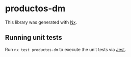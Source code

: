 # productos-dm

This library was generated with [Nx](https://nx.dev).

## Running unit tests

Run `nx test productos-dm` to execute the unit tests via [Jest](https://jestjs.io).
